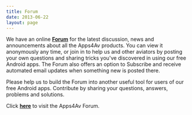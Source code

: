 ```yaml
---
title: Forum
date: 2013-06-22
layout: page
---
```


We have an online
**[Forum](https://groups.google.com/d/forum/apps4av-forum "Forum link")** 
for the latest discussion, news and announcements about all the
Apps4Av products. You can view it anonymously any time, or join in to
help us and other aviators by posting your own questions and sharing
tricks you've discovered in using our free Android apps. The Forum
also offers an option to Subscribe and receive automated email updates
when something new is posted there.

Please help us to build the Forum into another useful tool for users
of our free Android apps. Contribute by sharing your questions,
answers, problems and solutions.

Click **[here](https://groups.google.com/d/forum/apps4av-forum "Forum link")** 
to visit the Apps4Av Forum.
